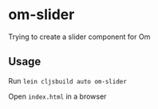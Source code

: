 om-slider
=========

Trying to create a slider component for Om

Usage
-----

Run `lein cljsbuild auto om-slider`

Open `index.html` in a browser
